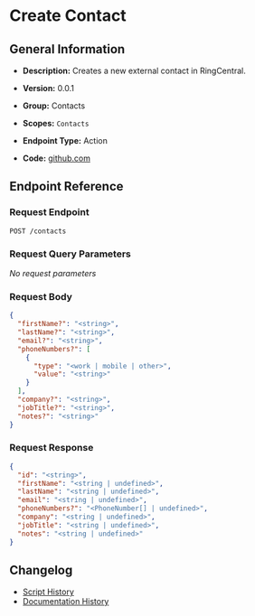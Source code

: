 <!-- BEGIN GENERATED CONTENT -->
# Create Contact

## General Information

- **Description:** Creates a new external contact in RingCentral.

- **Version:** 0.0.1
- **Group:** Contacts
- **Scopes:** `Contacts`
- **Endpoint Type:** Action
- **Code:** [github.com](https://github.com/NangoHQ/integration-templates/tree/main/integrations/ring-central/actions/create-contact.ts)


## Endpoint Reference

### Request Endpoint

`POST /contacts`

### Request Query Parameters

_No request parameters_

### Request Body

```json
{
  "firstName?": "<string>",
  "lastName?": "<string>",
  "email?": "<string>",
  "phoneNumbers?": [
    {
      "type": "<work | mobile | other>",
      "value": "<string>"
    }
  ],
  "company?": "<string>",
  "jobTitle?": "<string>",
  "notes?": "<string>"
}
```

### Request Response

```json
{
  "id": "<string>",
  "firstName": "<string | undefined>",
  "lastName": "<string | undefined>",
  "email": "<string | undefined>",
  "phoneNumbers?": "<PhoneNumber[] | undefined>",
  "company": "<string | undefined>",
  "jobTitle": "<string | undefined>",
  "notes": "<string | undefined>"
}
```

## Changelog

- [Script History](https://github.com/NangoHQ/integration-templates/commits/main/integrations/ring-central/actions/create-contact.ts)
- [Documentation History](https://github.com/NangoHQ/integration-templates/commits/main/integrations/ring-central/actions/create-contact.md)

<!-- END  GENERATED CONTENT -->

